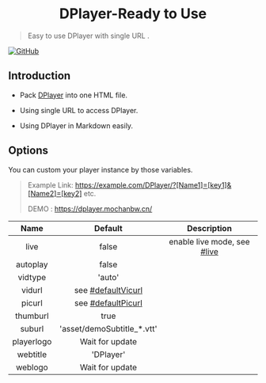 <h1 align="center">DPlayer-Ready to Use</h1>

> Easy to use DPlayer with single URL .

 [![GitHub](https://img.shields.io/github/license/MoChanBW/DPlayer-prepacked)](https://github.com/MoChanBW/DPlayer-prepacked/blob/master/LICENSE)

## Introduction

* Pack [DPlayer](https://github.com/MoePlayer/DPlayer) into one HTML file.

* Using single URL to access DPlayer.

* Using DPlayer in Markdown easily.

	

## Options

You can custom your player instance by those variables.

> Example Link: https://example.com/DPlayer/?[Name1]=[key1]&[Name2]=[key2] etc.
>
> DEMO : https://dplayer.mochanbw.cn/

|    Name    |          Default           |                         Description                          |
| :--------: | :------------------------: | :----------------------------------------------------------: |
|    live    |           false            | enable live mode, see [#live](https://dplayer.js.org/guide.html#live) |
|  autoplay  |           false            |                                                              |
|  vidtype   |           'auto'           |                                                              |
|   vidurl   |   see [#defaultVicurl]()   |                                                              |
|   picurl   |   see [#defaultPicurl]()   |                                                              |
|  thumburl  |            true            |                                                              |
|   suburl   | 'asset/demoSubtitle_*.vtt' |                                                              |
| playerlogo |      Wait for update       |                                                              |
|  webtitle  |         'DPlayer'          |                                                              |
|  weblogo   |      Wait for update       |                                                              |

